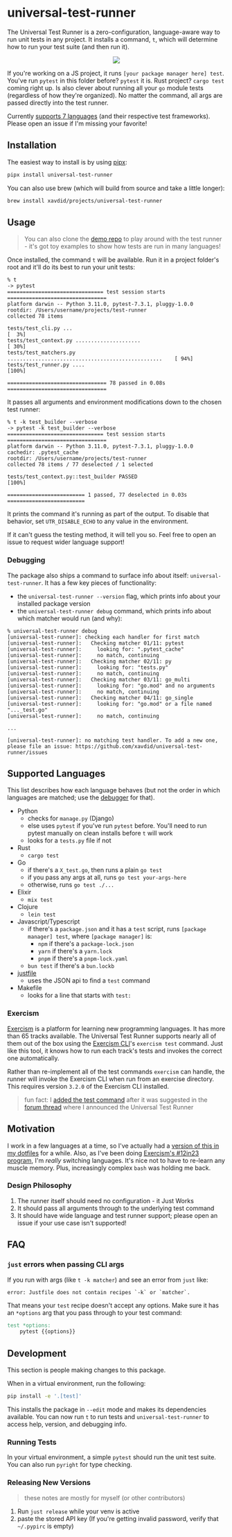 # universal-test-runner

The Universal Test Runner is a zero-configuration, language-aware way to run unit tests in any project. It installs a command, `t`, which will determine how to run your test suite (and then run it).

<p align="center">
   <a href="https://github.com/xavdid/test-runner-demo/blob/main/_demo/demo-min.gif">
      <img src="https://raw.githubusercontent.com/xavdid/test-runner-demo/main/_demo/demo-min.gif"/>
   </a>
</p>

If you're working on a JS project, it runs `[your package manager here] test`. You've run `pytest` in this folder before? `pytest` it is. Rust project? `cargo test` coming right up. Is also clever about running all your `go` module tests (regardless of how they're organized). No matter the command, all args are passed directly into the test runner.

Currently [supports 7 languages](#supported-languages) (and their respective test frameworks). Please open an issue if I'm missing your favorite!

## Installation

The easiest way to install is by using [pipx](https://pypa.github.io/pipx/):

```bash
pipx install universal-test-runner
```

You can also use brew (which will build from source and take a little longer):

```bash
brew install xavdid/projects/universal-test-runner
```

## Usage

> You can also clone the [demo repo](https://github.com/xavdid/test-runner-demo) to play around with the test runner - it's got toy examples to show how tests are run in many languages!

Once installed, the command `t` will be available. Run it in a project folder's root and it'll do its best to run your unit tests:

```
% t
-> pytest
=============================== test session starts ================================
platform darwin -- Python 3.11.0, pytest-7.3.1, pluggy-1.0.0
rootdir: /Users/username/projects/test-runner
collected 78 items

tests/test_cli.py ...                                                        [  3%]
tests/test_context.py .....................                                  [ 30%]
tests/test_matchers.py ..................................................    [ 94%]
tests/test_runner.py ....                                                    [100%]

================================ 78 passed in 0.08s ================================
```

It passes all arguments and environment modifications down to the chosen test runner:

```
% t -k test_builder --verbose
-> pytest -k test_builder --verbose
=============================== test session starts ================================
platform darwin -- Python 3.11.0, pytest-7.3.1, pluggy-1.0.0
cachedir: .pytest_cache
rootdir: /Users/username/projects/test-runner
collected 78 items / 77 deselected / 1 selected

tests/test_context.py::test_builder PASSED                                   [100%]

========================= 1 passed, 77 deselected in 0.03s =========================
```

It prints the command it's running as part of the output. To disable that behavior, set `UTR_DISABLE_ECHO` to any value in the environment.

If it can't guess the testing method, it will tell you so. Feel free to open an issue to request wider language support!

### Debugging

The package also ships a command to surface info about itself: `universal-test-runner`. It has a few key pieces of functionality:

- the `universal-test-runner --version` flag, which prints info about your installed package version
- the `universal-test-runner debug` command, which prints info about which matcher would run (and why):

```
% universal-test-runner debug
[universal-test-runner]: checking each handler for first match
[universal-test-runner]:   Checking matcher 01/11: pytest
[universal-test-runner]:     looking for: ".pytest_cache"
[universal-test-runner]:     no match, continuing
[universal-test-runner]:   Checking matcher 02/11: py
[universal-test-runner]:     looking for: "tests.py"
[universal-test-runner]:     no match, continuing
[universal-test-runner]:   Checking matcher 03/11: go_multi
[universal-test-runner]:     looking for: "go.mod" and no arguments
[universal-test-runner]:     no match, continuing
[universal-test-runner]:   Checking matcher 04/11: go_single
[universal-test-runner]:     looking for: "go.mod" or a file named "..._test.go"
[universal-test-runner]:     no match, continuing

...

[universal-test-runner]: no matching test handler. To add a new one, please file an issue: https://github.com/xavdid/universal-test-runner/issues
```

## Supported Languages

This list describes how each language behaves (but not the order in which languages are matched; use the [debugger](#debugging) for that).

- Python
  - checks for `manage.py` (Django)
  - else uses `pytest` if you've run `pytest` before. You'll need to run pytest manually on clean installs before `t` will work
  - looks for a `tests.py` file if not
- Rust
  - `cargo test`
- Go
  - if there's a `X_test.go`, then runs a plain `go test`
  - if you pass any args at all, runs `go test your-args-here`
  - otherwise, runs `go test ./...`
- Elixir
  - `mix test`
- Clojure
  - `lein test`
- Javascript/Typescript
  - if there's a `package.json` and it has a `test` script, runs `[package manager] test`, where `[package manager]` is:
    - `npm` if there's a `package-lock.json`
    - `yarn` if there's a `yarn.lock`
    - `pnpm` if there's a `pnpm-lock.yaml`
  - `bun test` if there's a `bun.lockb`
- [justfile](https://github.com/casey/just)
  - uses the JSON api to find a `test` command
- Makefile
  - looks for a line that starts with `test:`

### Exercism

[Exercism](https://exercism.org/) is a platform for learning new programming languages. It has more than 65 tracks available. The Universal Test Runner supports nearly all of them out of the box using the [Exercism CLI](https://exercism.org/docs/using/solving-exercises/working-locally)'s `exercism test` command. Just like this tool, it knows how to run each track's tests and invokes the correct one automatically.

Rather than re-implement all of the test commands `exercism` can handle, the runner will invoke the Exercism CLI when run from an exercise directory. This requires version `3.2.0` of the Exercism CLI installed.

> fun fact: I [added the test command](https://github.com/exercism/cli/pull/1092) after it was suggested in the [forum thread](https://forum.exercism.org/t/introducing-the-universal-test-runner/6228) where I announced the Universal Test Runner

## Motivation

I work in a few languages at a time, so I've actually had a [version of this in my dotfiles](https://github.com/xavdid/dotfiles/blob/6bd5f56b1f9ad2dcef9f8b72413d30779b378aef/node/aliases.zsh#L45-L73) for a while. Also, as I've been doing [Exercism's #12in23 program](https://exercism.org/challenges/12in23), I'm _really_ switching languages. It's nice not to have to re-learn any muscle memory. Plus, increasingly complex `bash` was holding me back.

### Design Philosophy

1. The runner itself should need no configuration - it Just Works
2. It should pass all arguments through to the underlying test command
3. It should have wide language and test runner support; please open an issue if your use case isn't supported!

## FAQ

### `just` errors when passing CLI args

If you run with args (like `t -k matcher`) and see an error from `just` like:

```
error: Justfile does not contain recipes `-k` or `matcher`.
```

That means your `test` recipe doesn't accept any options. Make sure it has an `*options` arg that you pass through to your test command:

```makefile
test *options:
    pytest {{options}}
```

## Development

This section is people making changes to this package.

When in a virtual environment, run the following:

```bash
pip install -e '.[test]'
```

This installs the package in `--edit` mode and makes its dependencies available. You can now run `t` to run tests and `universal-test-runner` to access help, version, and debugging info.

### Running Tests

In your virtual environment, a simple `pytest` should run the unit test suite. You can also run `pyright` for type checking.

### Releasing New Versions

> these notes are mostly for myself (or other contributors)

1. Run `just release` while your venv is active
2. paste the stored API key (If you're getting invalid password, verify that `~/.pypirc` is empty)
